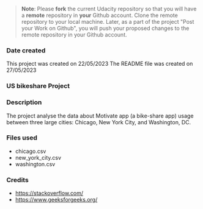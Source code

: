 >**Note**: Please **fork** the current Udacity repository so that you will have a **remote** repository in **your** Github account. Clone the remote repository to your local machine. Later, as a part of the project "Post your Work on Github", you will push your proposed changes to the remote repository in your Github account.

### Date created
This project was created on 22/05/2023
The README file was created on 27/05/2023
### US bikeshare Project


### Description
The project analyse the data about Motivate app (a bike-share app) usage between three large cities: Chicago, New York City, and Washington, DC.

### Files used
* chicago.csv
* new_york_city.csv
* washington.csv

### Credits
* https://stackoverflow.com/
* https://www.geeksforgeeks.org/
